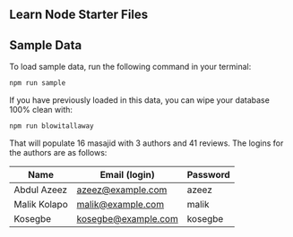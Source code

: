 ## Learn Node Starter Files

## Sample Data

To load sample data, run the following command in your terminal:

```bash
npm run sample
```

If you have previously loaded in this data, you can wipe your database 100% clean with:

```bash
npm run blowitallaway
```

That will populate 16 masajid with 3 authors and 41 reviews. The logins for the authors are as follows:

|Name|Email (login)|Password|
|---|---|---|
|Abdul Azeez|azeez@example.com|azeez|
|Malik Kolapo|malik@example.com|malik|
|Kosegbe|kosegbe@example.com|kosegbe|


